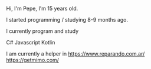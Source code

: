 Hi, I'm Pepe, I'm 15 years old.

I started programming / studying 8-9 months ago.

I currently program and study


C#
Javascript
Kotlin

I am currently a helper in
https://www.reparando.com.ar/
https://getmimo.com/
